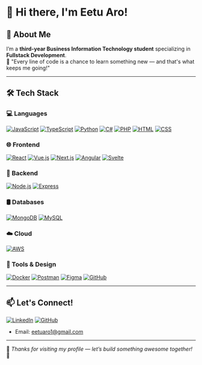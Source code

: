 # 👋 Hi there, I'm Eetu Aro!

## 💫 About Me  
I’m a **third-year Business Information Technology student** specializing in **Fullstack Development**.     
🌱 "Every line of code is a chance to learn something new — and that's what keeps me going!"

---

## 🛠️ Tech Stack

### 💻 Languages  
[![JavaScript](https://img.shields.io/badge/-JavaScript-F7DF1E?style=for-the-badge&logo=javascript&logoColor=000)](https://developer.mozilla.org/en-US/docs/Web/JavaScript)
[![TypeScript](https://img.shields.io/badge/-TypeScript-3178C6?style=for-the-badge&logo=typescript&logoColor=fff)](https://www.typescriptlang.org/)
[![Python](https://img.shields.io/badge/-Python-3776AB?style=for-the-badge&logo=python&logoColor=fff)](https://www.python.org/)
[![C#](https://img.shields.io/badge/-C%23-239120?style=for-the-badge&logo=c-sharp&logoColor=fff)](https://learn.microsoft.com/en-us/dotnet/csharp/)
[![PHP](https://img.shields.io/badge/-PHP-777BB4?style=for-the-badge&logo=php&logoColor=fff)](https://www.php.net/)
[![HTML](https://img.shields.io/badge/-HTML-E34F26?style=for-the-badge&logo=html5&logoColor=fff)](https://developer.mozilla.org/en-US/docs/Web/HTML)
[![CSS](https://img.shields.io/badge/-CSS-1572B6?style=for-the-badge&logo=css3&logoColor=fff)](https://developer.mozilla.org/en-US/docs/Web/CSS)

### 🌐 Frontend  
[![React](https://img.shields.io/badge/-React-61DAFB?style=for-the-badge&logo=react&logoColor=000)](https://reactjs.org/)
[![Vue.js](https://img.shields.io/badge/-Vue.js-4FC08D?style=for-the-badge&logo=vue.js&logoColor=fff)](https://vuejs.org/)
[![Next.js](https://img.shields.io/badge/-Next.js-000?style=for-the-badge&logo=next.js&logoColor=fff)](https://nextjs.org/)
[![Angular](https://img.shields.io/badge/-Angular-DD0031?style=for-the-badge&logo=angular&logoColor=fff)](https://angular.io/)
[![Svelte](https://img.shields.io/badge/-Svelte-FF3E00?style=for-the-badge&logo=svelte&logoColor=fff)](https://svelte.dev/)

### 🧩 Backend  
[![Node.js](https://img.shields.io/badge/-Node.js-339933?style=for-the-badge&logo=nodedotjs&logoColor=fff)](https://nodejs.org/)
[![Express](https://img.shields.io/badge/-Express-000?style=for-the-badge&logo=express&logoColor=fff)](https://expressjs.com/)

### 🛢️ Databases  
[![MongoDB](https://img.shields.io/badge/-MongoDB-47A248?style=for-the-badge&logo=mongodb&logoColor=fff)](https://www.mongodb.com/)
[![MySQL](https://img.shields.io/badge/-MySQL-4479A1?style=for-the-badge&logo=mysql&logoColor=fff)](https://www.mysql.com/)

### ☁️ Cloud  
[![AWS](https://img.shields.io/badge/-AWS-232F3E?style=for-the-badge&logo=amazon-aws&logoColor=fff)](https://aws.amazon.com/)

### 🧰 Tools & Design  
[![Docker](https://img.shields.io/badge/-Docker-2496ED?style=for-the-badge&logo=docker&logoColor=fff)](https://www.docker.com/)
[![Postman](https://img.shields.io/badge/-Postman-FF6C37?style=for-the-badge&logo=postman&logoColor=fff)](https://www.postman.com/)
[![Figma](https://img.shields.io/badge/-Figma-F24E1E?style=for-the-badge&logo=figma&logoColor=fff)](https://www.figma.com/)
[![GitHub](https://img.shields.io/badge/-GitHub-181717?style=for-the-badge&logo=github&logoColor=fff)](https://github.com/)

---

## 📫 Let's Connect!

[![LinkedIn](https://img.shields.io/badge/-LinkedIn-0A66C2?style=for-the-badge&logo=linkedin&logoColor=fff)](https://www.linkedin.com/in/eetuaro)
[![GitHub](https://img.shields.io/badge/-GitHub-181717?style=for-the-badge&logo=github&logoColor=fff)](https://github.com/eetuaro1)
- Email: eetuaro1@gmail.com

---

🌟 *Thanks for visiting my profile — let’s build something awesome together!* 🚀
